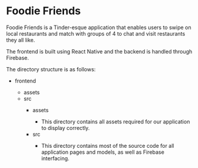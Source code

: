 <h1>Foodie Friends</h1>

Foodie Friends is a Tinder-esque application that enables users to swipe on local restaurants and match with groups of 4 to chat and visit restaurants they all like.

The frontend is built using React Native and the backend is handled through Firebase.

The directory structure is as follows:
<ul>
  <li>frontend</li>
  <ul>
    <li>assets</li>
    <li>src</li>
    <ul>
      <li>assets</li>
        <ul>
          <li>This directory contains all assets required for our application to display correctly.</li>
        </ul>
      <li>src</li>
        <ul>
          <li>This directory contains most of the source code for all application pages and models, as well as Firebase interfacing.</li>
        </ul>
    </ul>
  </ul>
</ul>
